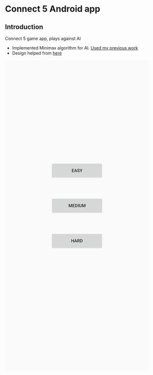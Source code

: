 # Connect 5 Android app


## Introduction
Connect 5 game app, plays against AI
  - Implemented Minimax algorithm for AI. [Used my previous work](https://github.com/yyhk123/4-in-a-line)
  - Design helped from [here](https://www.youtube.com/watch?v=tFilQ48HR08&t=647s)

![App Screenshot](thumbnails/20201121_180502.jpg)
